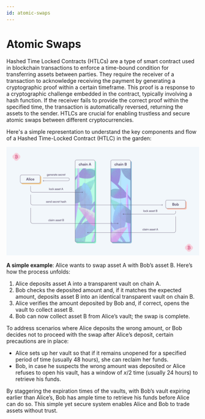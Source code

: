```yaml
---
id: atomic-swaps
---
```


# Atomic Swaps

Hashed Time Locked Contracts (HTLCs) are a type of smart contract used in blockchain transactions to enforce a time-bound condition for transferring assets between parties. They require the receiver of a transaction to acknowledge receiving the payment by generating a cryptographic proof within a certain timeframe. This proof is a response to a cryptographic challenge embedded in the contract, typically involving a hash function. If the receiver fails to provide the correct proof within the specified time, the transaction is automatically reversed, returning the assets to the sender. HTLCs are crucial for enabling trustless and secure atomic swaps between different cryptocurrencies.

Here's a simple representation to understand the key components and flow of a Hashed Time-Locked Contract (HTLC) in the garden:

![HTLC](../../images/htlc1.png)

**A simple example**: Alice wants to swap asset A with Bob’s asset B. Here’s how the process unfolds:
1. Alice deposits asset A into a transparent vault on chain A.
2. Bob checks the deposited amount and, if it matches the expected amount, deposits asset B into an identical transparent vault on chain B.
3. Alice verifies the amount deposited by Bob and, if correct, opens the vault to collect asset B.
4. Bob can now collect asset B from Alice’s vault; the swap is complete.

To address scenarios where Alice deposits the wrong amount, or Bob decides not to proceed with the swap after Alice’s deposit, certain precautions are in place:
- Alice sets up her vault so that if it remains unopened for a specified period of time (usually 48 hours), she can reclaim her funds.
- Bob, in case he suspects the wrong amount was deposited or Alice refuses to open his vault, has a window of *x*/2 time (usually 24 hours) to retrieve his funds.

By staggering the expiration times of the vaults, with Bob’s vault expiring earlier than Alice’s, Bob has ample time to retrieve his funds before Alice can do so. This simple yet secure system enables Alice and Bob to trade assets without trust.

